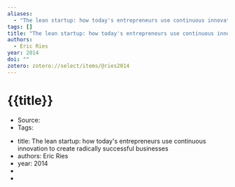 ```yaml
---
aliases:
  - "The lean startup: how today's entrepreneurs use continuous innovation to create radically successful businesses"
tags: []
title: "The lean startup: how today's entrepreneurs use continuous innovation to create radically successful businesses"
authors:
  - Eric Ries
year: 2014
doi: ""
zotero: zotero://select/items/@ries2014
---
```

<!-- START_TEMPLATE -->
# {{title}}

- Source:
- Tags: 
<!-- END_TEMPLATE -->

- title: The lean startup: how today's entrepreneurs use continuous innovation to create radically successful businesses
- authors: Eric Ries
- year: 2014
- 
-